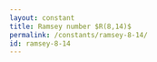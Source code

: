 ```yaml
---
layout: constant
title: Ramsey number $R(8,14)$
permalink: /constants/ramsey-8-14/
id: ramsey-8-14
---
```

